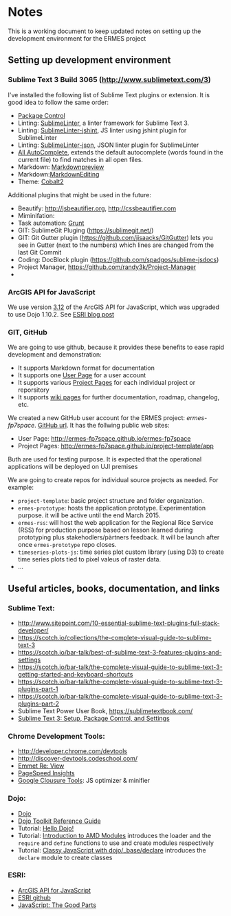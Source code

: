 # Notes

This is a working document to keep updated notes on setting up the development environment for the ERMES project

## Setting up development environment

### Sublime Text 3 Build 3065 (http://www.sublimetext.com/3)

I've installed the following list of Sublime Text plugins or extension. It is good idea to follow the same order:
* [Package Control](https://packagecontrol.io/installation)
* Linting: [SublimeLinter](http://www.sublimeLinter.com),  a linter framework for Sublime Text 3.
* Linting: [SublimeLinter-jshint](https://github.com/SublimeLinter/SublimeLinter-jshint), JS linter using jshint plugin for SublimeLinter
* Linting: [SublimeLinter-json](https://github.com/SublimeLinter/SublimeLinter-json), JSON linter plugin for SublimeLinter
* [All AutoComplete](https://github.com/alienhard/SublimeAllAutocomplete), extends the default autocomplete (words found in the current file) to find matches in all open files.
* Markdown: [Markdownpreview](https://github.com/revolunet/sublimetext-markdown-preview)
* Markdown:[MarkdownEditing](https://github.com/SublimeText-Markdown/MarkdownEditing)
* Theme: [Cobalt2](https://github.com/wesbos/cobalt2)
    
Additional plugins that might be used in the future:     
* Beautify: http://jsbeautifier.org, http://cssbeautifier.com
* Miminifation:
* Task automation: [Grunt](http://gruntjs.com)
* GIT: SublimeGit Pluging (https://sublimegit.net/)
* GIT: Git Gutter plugin (https://github.com/jisaacks/GitGutter) lets you see in Gutter (next to the numbers) which lines are changed from the last Git Commit
* Coding: DocBlock plugin (https://github.com/spadgos/sublime-jsdocs)
* Project Manager, https://github.com/randy3k/Project-Manager
* 

### ArcGIS API for JavaScript

We use version [3.12](http://js.arcgis.com/3.12) of the ArcGIS API for JavaScript, which was upgraded to use Dojo 1.10.2. See [ESRI blog post](http://blogs.esri.com/esri/arcgis/2014/12/18/arcgis-api-for-javascript-version-3-12-released/)

### GIT, GitHub
 We are going to use github, because it provides these benefits to ease rapid development and demonstration:
 * It supports Markdown format for documentation
 * It supports one [User Page](https://help.github.com/articles/user-organization-and-project-pages/#user--organization-pages) for a user account 
 * It supports various [Project Pages](https://help.github.com/articles/user-organization-and-project-pages/#project-pages) for each individual project or reporsitory
 * It supports [wiki pages](https://github.com/ermes-fp7space/project-template/wiki) for further documentation, roadmap, changelog, etc.
 
We created a new GitHub user account for the ERMES project: *ermes-fp7space*. [GitHub url](https://github.com/ermes-fp7space). It has the follwing public web sites:
* User Page: http://ermes-fp7space.github.io/ermes-fp7space
* Project Pages: http://ermes-fp7space.github.io/project-template/app

Buth are used for testing purpose. It is expected that the operational applications will be deployed on UJI premises

We are going to create repos for individual source projects as needed. For example:
* `project-template`: basic project structure and folder organization. 
* `ermes-prototype`: hosts the application prototype. Experimentation purpose. it will be active until the end March 2015.
* `ermes-rss`: will host the web application for the Regional Rice Service (RSS) for production purpose based on lesson learned during prototyping plus stakehodlers/pàrtners feedback. It will be launch after once `ermes-prototype` repo closes. 
* `timeseries-plots-js`: time series plot custom library (using D3) to create time series plots tied to pixel valeus of raster data. 
* ...

## Useful articles, books, documentation, and links

### Sublime Text:
* http://www.sitepoint.com/10-essential-sublime-text-plugins-full-stack-developer/
* https://scotch.io/collections/the-complete-visual-guide-to-sublime-text-3
* https://scotch.io/bar-talk/best-of-sublime-text-3-features-plugins-and-settings
* https://scotch.io/bar-talk/the-complete-visual-guide-to-sublime-text-3-getting-started-and-keyboard-shortcuts
* https://scotch.io/bar-talk/the-complete-visual-guide-to-sublime-text-3-plugins-part-1
* https://scotch.io/bar-talk/the-complete-visual-guide-to-sublime-text-3-plugins-part-2
* Sublime Text Power User Book, https://sublimetextbook.com/
* [Sublime Text 3: Setup, Package Control, and Settings](https://www.youtube.com/watch?v=zVLJfrIwEP8)

### Chrome Development Tools:
* http://developer.chrome.com/devtools
* http://discover-devtools.codeschool.com/
* [Emmet Re: View](http://re-view.emmet.io/)
* [PageSpeed Insights](https://developers.google.com/speed/pagespeed/insights/)
* [Google Clousure Tools](https://developers.google.com/closure/): JS optimizer & minifier

### Dojo:
* [Dojo](http://dojotoolkit.org/)
* [Dojo Toolkit Reference Guide](http://dojotoolkit.org/reference-guide/1.10/)
* Tutorial: [Hello Dojo!](http://dojotoolkit.org/documentation/tutorials/1.10/hello_dojo/)
* Tutorial: [Introduction to AMD Modules](http://dojotoolkit.org/documentation/tutorials/1.9/modules/) introduces the loader and the `require` and `define` functions to use and create modules respectively
* Tutorial: [Classy JavaScript with dojo/_base/declare](http://dojotoolkit.org/documentation/tutorials/1.10/declare/) introduces the `declare` module to create classes 

### ESRI:
* [ArcGIS API for JavaScript](https://developers.arcgis.com/javascript/)
* [ESRI github](https://github.com/Esri)
* [JavaScript: The Good Parts](http://shop.oreilly.com/product/9780596517748.do)